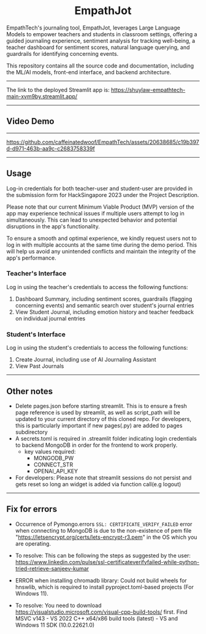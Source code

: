 <div align="center">
  <h1>EmpathJot</h1>
</div>

EmpathTech's journaling tool, EmpathJot, leverages Large Language Models to empower teachers and students in classroom settings, offering a guided journaling experience, sentiment analysis for tracking well-being, a teacher dashboard for sentiment scores, natural language querying, and guardrails for identifying concerning events.

This repository contains all the source code and documentation, including the ML/AI models, front-end interface, and backend architecture.

---

The link to the deployed Streamlit app is: https://shuylaw-empathtech-main-xvm9by.streamlit.app/

---
## Video Demo

---

https://github.com/caffeinatedwoof/EmpathTech/assets/20638685/c19b397d-d971-463b-aa9c-c2683758339f

---

## Usage

Log-in credentials for both teacher-user and student-user are provided in the submission form for HackSingapore 2023 under the Project Description.

Please note that our current Minimum Viable Product (MVP) version of the app may experience technical issues if multiple users attempt to log in simultaneously. This can lead to unexpected behavior and potential disruptions in the app's functionality.

To ensure a smooth and optimal experience, we kindly request users not to log in with multiple accounts at the same time during the demo period. This will help us avoid any unintended conflicts and maintain the integrity of the app's performance.

### Teacher's Interface ###

Log in using the teacher's credentials to access the following functions:

1. Dashboard Summary, including sentiment scores, guardrails (flagging concerning events) and semantic search over student's journal entries
2. View Student Journal, including emotion history and teacher feedback on individual journal entries

### Student's Interface ###

Log in using the student's credentials to access the following functions:

1. Create Journal, including use of AI Journaling Assistant
2. View Past Journals

---

## Other notes ##

- Delete pages.json before starting streamlit. This is to ensure a fresh page reference is used by streamlit, as well as script_path will be updated to your current directory of this cloned repo. For developers, this is particularly important if new pages(.py) are added to pages subdirectory
- A secrets.toml is required in .streamlit folder indicating login credentials to backend MongoDB in order for the frontend to work properly.
    - key values required:
        - MONGODB_PW
        - CONNECT_STR
        - OPENAI_API_KEY 
- For developers: Please note that streamlit sessions do not persist and gets reset so long an widget is added via function call(e.g logout)

---

## Fix for errors ##

- Occurrence of Pymongo.errors `SSL: CERTIFICATE_VERIFY_FAILED` error when connecting to MongoDB is due to the non-existence of pem file "https://letsencrypt.org/certs/lets-encrypt-r3.pem" in the OS which you are operating. 
- To resolve: This can be following the steps as suggested by the user: https://www.linkedin.com/pulse/ssl-certificateverifyfailed-while-python-tried-retrieve-sanjeev-kumar

- ERROR when installing chromadb library: Could not build wheels for hnswlib, which is required to install pyproject.toml-based projects (For Windows 11).
- To resolve: You need to download https://visualstudio.microsoft.com/visual-cpp-build-tools/ first. Find MSVC v143 - VS 2022 C++ x64/x86 build tools (latest) - VS and Windows 11 SDK (10.0.22621.0)

